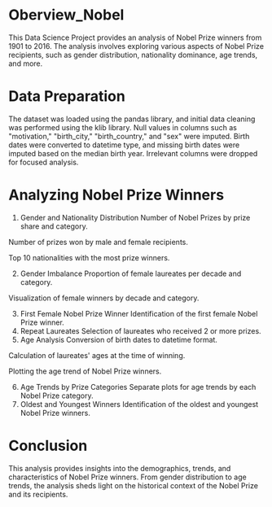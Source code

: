 # Oberview_Nobel
This Data Science Project provides an analysis of Nobel Prize winners from 1901 to 2016. The analysis involves exploring various aspects of Nobel Prize recipients, such as gender distribution, nationality dominance, age trends, and more.

# Data Preparation
The dataset was loaded using the pandas library, and initial data cleaning was performed using the klib library. Null values in columns such as "motivation," "birth_city," "birth_country," and "sex" were imputed. Birth dates were converted to datetime type, and missing birth dates were imputed based on the median birth year. Irrelevant columns were dropped for focused analysis.

# Analyzing Nobel Prize Winners
1. Gender and Nationality Distribution
Number of Nobel Prizes by prize share and category.

Number of prizes won by male and female recipients.

Top 10 nationalities with the most prize winners.

2. Gender Imbalance
Proportion of female laureates per decade and category.

Visualization of female winners by decade and category.

3. First Female Nobel Prize Winner
Identification of the first female Nobel Prize winner.
4. Repeat Laureates
Selection of laureates who received 2 or more prizes.
5. Age Analysis
Conversion of birth dates to datetime format.

Calculation of laureates' ages at the time of winning.

Plotting the age trend of Nobel Prize winners.

6. Age Trends by Prize Categories
Separate plots for age trends by each Nobel Prize category.
7. Oldest and Youngest Winners
Identification of the oldest and youngest Nobel Prize winners.
# Conclusion
This analysis provides insights into the demographics, trends, and characteristics of Nobel Prize winners. From gender distribution to age trends, the analysis sheds light on the historical context of the Nobel Prize and its recipients.
